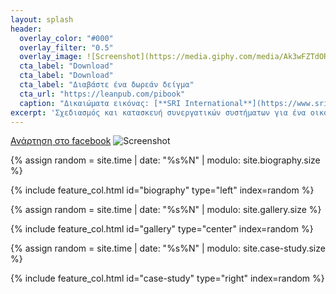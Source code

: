 ```yaml
---
layout: splash
header:
  overlay_color: "#000"
  overlay_filter: "0.5"
  overlay_image: ![Screenshot](https://media.giphy.com/media/Ak3wFZTdORHdm/giphy.gif)
  cta_label: "Download"
  cta_label: "Download"
  cta_label: "Διαβάστε ένα δωρεάν δείγμα"
  cta_url: "https://leanpub.com/pibook"
  caption: "Δικαιώματα εικόνας: [**SRI International**](https://www.sri.com)"
excerpt: 'Σχεδιασμός και κατασκευή συνεργατικών συστήματων για ένα οικοσύστημα χρηστών, συσκευών, και υπηρεσιών.'
---
```

[Ανάρτηση στο facebook](https://www.facebook.com/andreas.kagkelaris/videos/10156381756957414/)
![Screenshot](https://media.giphy.com/media/Ak3wFZTdORHdm/giphy.gif)

<div class="feature__wrapper">

  {% assign random = site.time | date: "%s%N" | modulo: site.biography.size %}

  {% include feature_col.html id="biography" type="left" index=random %}

  {% assign random = site.time | date: "%s%N" | modulo: site.gallery.size %}

  {% include feature_col.html id="gallery" type="center" index=random %}

  {% assign random = site.time | date: "%s%N" | modulo: site.case-study.size %}

  {% include feature_col.html id="case-study" type="right" index=random %}

<div>
